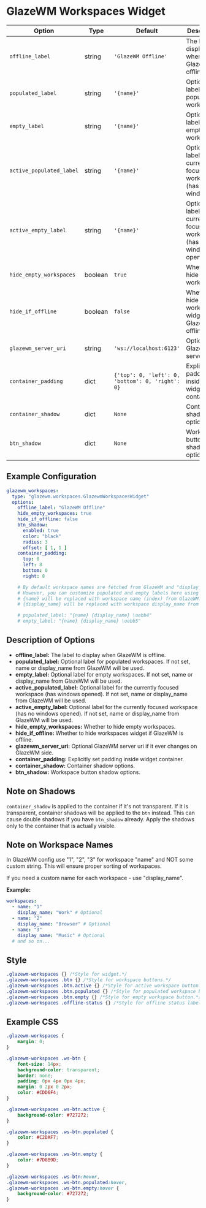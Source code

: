 # GlazeWM Workspaces Widget
| Option                  | Type    | Default                 | Description                                              |
|-------------------------|---------|-------------------------|----------------------------------------------------------|
| `offline_label`         | string  | `'GlazeWM Offline'`     | The label to display when GlazeWM is offline.            |
| `populated_label`       | string  | `'{name}'`              | Optional label for populated workspaces.                 |
| `empty_label`           | string  | `'{name}'`              | Optional label for empty workspaces.                     |
| `active_populated_label`           | string  | `'{name}'`              | Optional label for the currently focused workspace (has opened windows).                     |
| `active_empty_label`           | string  | `'{name}'`              | Optional label for the currently focused workspace (has no windows opened).                     |
| `hide_empty_workspaces` | boolean | `true`                  | Whether to hide empty workspaces.                        |
| `hide_if_offline`       | boolean | `false`                 | Whether to hide workspaces widget if GlazeWM is offline. |
| `glazewm_server_uri`    | string  | `'ws://localhost:6123'` | Optional GlazeWM server uri.                             |
| `container_padding`     | dict    | `{'top': 0, 'left': 0, 'bottom': 0, 'right': 0}` | Explicitly set padding inside widget container.        |
| `container_shadow`      | dict    | `None`                  | Container shadow options.                                |
| `btn_shadow`            | dict    | `None`                  | Workspace button shadow options.                         |

## Example Configuration

```yaml
glazewm_workspaces:
  type: "glazewm.workspaces.GlazewmWorkspacesWidget"
  options:
    offline_label: "GlazeWM Offline"
    hide_empty_workspaces: true
    hide_if_offline: false
    btn_shadow:
      enabled: true
      color: "black"
      radius: 3
      offset: [ 1, 1 ]
    container_padding: 
      top: 0
      left: 8
      bottom: 0
      right: 8

    # By default workspace names are fetched from GlazeWM and "display_name" option takes priority over "name".
    # However, you can customize populated and empty labels here using {name} and {display_name} placeholders if needed.
    # {name} will be replaced with workspace name (index) from GlazeWM.
    # {display_name} will be replaced with workspace display_name from GlazeWM.

    # populated_label: "{name} {display_name} \uebb4"
    # empty_label: "{name} {display_name} \uebb5"
```

## Description of Options
- **offline_label:** The label to display when GlazeWM is offline.
- **populated_label:** Optional label for populated workspaces. If not set, name or display_name from GlazeWM will be used.
- **empty_label:** Optional label for empty workspaces. If not set, name or display_name from GlazeWM will be used.
- **active_populated_label:** Optional label for the currently focused workspace (has windows opened). If not set, name or display_name from GlazeWM will be used.
- **active_empty_label:** Optional label for the currently focused workspace (has no windows opened). If not set, name or display_name from GlazeWM will be used.
- **hide_empty_workspaces:** Whether to hide empty workspaces.
- **hide_if_offline:** Whether to hide workspaces widget if GlazeWM is offline.
- **glazewm_server_uri:** Optional GlazeWM server uri if it ever changes on GlazeWM side.
- **container_padding:** Explicitly set padding inside widget container.
- **container_shadow:** Container shadow options.
- **btn_shadow:** Workspace button shadow options.

## Note on Shadows
`container_shadow` is applied to the container if it's not transparent.
If it is transparent, container shadows will be applied to the `btn` instead.
This can cause double shadows if you have `btn_shadow` already.
Apply the shadows only to the container that is actually visible.

## Note on Workspace Names
In GlazeWM config use "1", "2", "3" for workspace "name" and NOT some custom string. This will ensure proper sorting of workspaces.

If you need a custom name for each workspace - use "display_name".

**Example:**

```yaml
workspaces:
  - name: "1"
    display_name: "Work" # Optional
  - name: "2"
    display_name: "Browser" # Optional
  - name: "3"
    display_name: "Music" # Optional
  # and so on...
```

## Style
```css
.glazewm-workspaces {} /*Style for widget.*/
.glazewm-workspaces .btn {} /*Style for workspace buttons.*/
.glazewm-workspaces .btn.active {} /*Style for active workspace button.*/
.glazewm-workspaces .btn.populated {} /*Style for populated workspace button.*/
.glazewm-workspaces .btn.empty {} /*Style for empty workspace button.*/
.glazewm-workspaces .offline-status {} /*Style for offline status label.*/
```

## Example CSS
```css
.glazewm-workspaces {
    margin: 0;
}

.glazewm-workspaces .ws-btn {
    font-size: 14px;
    background-color: transparent;
    border: none;
    padding: 0px 4px 0px 4px;
    margin: 0 2px 0 2px;
    color: #CDD6F4;
}

.glazewm-workspaces .ws-btn.active {
    background-color: #727272;
}

.glazewm-workspaces .ws-btn.populated {
    color: #C2DAF7;
}

.glazewm-workspaces .ws-btn.empty {
    color: #7D8B9D;
}

.glazewm-workspaces .ws-btn:hover,
.glazewm-workspaces .ws-btn.populated:hover,
.glazewm-workspaces .ws-btn.empty:hover {
    background-color: #727272;
}
```
